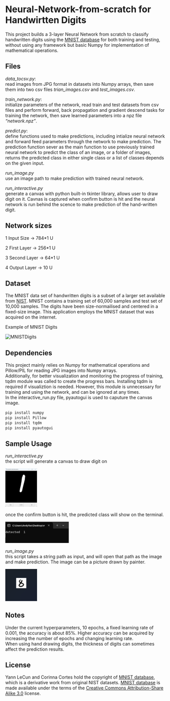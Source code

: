 # Neural-Network-from-scratch for Handwirtten Digits


This project builds a 3-layer Neural Network from scratch to classify handwritten digits using the [MNIST database](http://yann.lecun.com/exdb/mnist/) for both training and testing, without using any framework but basic Numpy for implementation of mathematical operations.
 

## Files
*data_tocsv.py*:<br>
read images from JPG format in datasets into Numpy arrays, then save them into two csv files *trian_images.csv* and *test_images.csv*.

*train_network.py*:<br>
initialize parameters of the network, read train and test datasets from csv files and perform forward, back propagation and gradient descend tasks for training the network, then save learned parameters into a npz file *“network.npz”*.

*predict.py*:<br>
define functions used to make predictions, including intialize neural network and forward feed parameters through the network to make prediction. The prediction function sever as the main function to use previously trained neural network to predict the class of an image, or a folder of images, returns the predicted class in either single class or a list of classes depends on the given input.

*run_image.py*<br>
use an image path to make prediction with trained neural network.

*run_interactive.py*<br>
generate a canvas with python built-in tkinter library, allows user to draw digit on it. Cavnas is captured when confirm button is hit and the neural network is run behind the scence to make prediction of the hand-written digit.

## Network sizes
 1 Input Size -> 784*1 U

 2 First Layer -> 256*1 U
 
 3 Second Layer -> 64*1 U
 
 4 Output Layer -> 10 U


## Dataset

The MNIST data set of handwritten digits is a subset of a larger set available from [NIST](https://www.nist.gov/). MNIST contains a training set of 60,000 samples and test set of 10,000 samples. The digits have been size-normailised and centered in a fixed-size image. This application employs the MNIST dataset that was acquired on the internet.

Example of MNIST Digits

![MNISTDigits](http://neuralnetworksanddeeplearning.com/images/mnist_100_digits.png)

## Dependencies

This project mainly relies on Numpy for mathematical operations and Pillow/PIL for reading JPG images into Numpy arrays. <br>
Additionally, for better visualization and monitoring the progress of training, tqdm module was called to create the progress bars. Installing tqdm is required if visualiztion is needed. However, this module is unnecessary for training and using the network, and can be ignored at any times.<br>
In the interactive_run.py file, pyautogui is used to caputure the canvas image.

```
pip install numpy
pip install Pillow
pip install tqdm
pip install pyautogui
```
## Sample Usage
*run_interactive.py*<br>
the script will generate a canvas to draw digit on<br>

<img src="files/Canvas.png" alt="Canvas Screenshot" width="100"/>

once the confirm button is hit, the predicted class will show on the terminal.

<img src="files/output.png" alt="Canvas Screenshot" width="200"/>

*run_image.py* <br>
this script takes a string path as input, and will open that path as the image and make prediction. The image can be a picture drawn by painter.

<img src="files/sample.png" alt="Canvas Screenshot" width="100"/>

## Notes

Under the current hyperparameters, 10 epochs, a fixed learning rate of 0.001, the accuracy is about 85%. Higher accuracy can be acquired by increasing the number of epochs and changing learning rate.<BR>
When using hand drawing digits, the thickness of digits can sometimes affect the prediction results.
## License


Yann LeCun and Corinna Cortes hold the copyright of [MNIST database](http://yann.lecun.com/exdb/mnist/), which is a derivative work from original NIST datasets. [MNIST database](http://yann.lecun.com/exdb/mnist/) is made available under the terms of the [Creative Commons Attribution-Share Alike 3.0](http://creativecommons.org/licenses/by-sa/3.0/) license.
